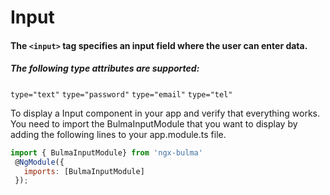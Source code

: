 # Input

#### The `<input>` tag specifies an input field where the user can enter data.

##### The following type attributes are supported:

`type="text"`
`type="password"`
`type="email"`
`type="tel"`

To display a Input component in your app and verify that everything works.
You need to import the BulmaInputModule that you want to display by adding the following lines to your app.module.ts file.

```javascript
import { BulmaInputModule} from 'ngx-bulma'
 @NgModule({
   imports: [BulmaInputModule]
 });
```
